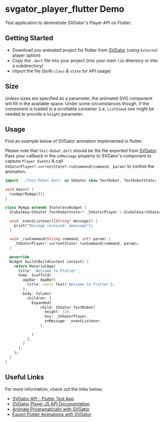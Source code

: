 # svgator_player_flutter Demo

Test application to demostrate SVGator's Player API on Flutter.

## Getting Started

* Download you animated project for flutter from [SVGator](https://app.svgator.com/) (using `External` player option)
* Copy the `.dart` file into your project (into your main `lib` directory or into a subdirectory)
* import the file (both `class` & `state` for API usage)

## Size

Unless sizes are specified as a parameter, the animated SVG component will fill in the available space. Under some circumstances though, if the component is loaded in a scrollable container (i.e. `ListView`) one might be needed to provide a `height` parameter.

## Usage

Find an example below of SVGator animation implemented in flutter.

Please note that `Test-Robot.dart` should be the file exported from [SVGator](https://app.svgator.com/).
Pass your callback in the `onMessage` property to SVGator's component to capture `Player Events` & call `SVGatorPlayer?.currentState?.runCommand(command, param)` to control the animation.

```dart
import './Test-Robot.dart' as SVGator show TestRobot, TestRobotState;

void main() {
  runApp(MyApp());
}

class MyApp extends StatelessWidget {
  GlobalKey<SVGator.TestRobotState>? _SVGatorPlayer = GlobalKey<SVGator.TestRobotState>();

  void _eventListener([String? message]) {
    print("Message received: $message");
  }

  void _runCommand(String command, int? param) {
    _SVGatorPlayer?.currentState?.runCommand(command, param);
  }

  @override
  Widget build(BuildContext context) {
    return MaterialApp(
      title: 'Welcome to Flutter',
      home: Scaffold(
        appBar: AppBar(
          title: const Text('Welcome to Flutter'),
        ),
        body: Column(
          children: [
            Expanded(
                child: SVGator.TestRobot(
                  height: 310,
                  key: _SVGatorPlayer,
                  onMessage: _eventListener,
                ),

            )
          ],
        )
      ),
    );
  }
}

```

## Useful Links

For more information, check out the links below:
* [SVGator API - Flutter Test App](https://github.com/SVGator/Flutter-Player-API)
* [SVGator Player JS API Documentation](https://www.svgator.com/help/getting-started/svgator-player-js-api)
* [Animate Programatically with SVGator](https://www.svgator.com/help/getting-started/animate-programmatically)
* [Export Flutter Animations with SVGator](https://www.svgator.com/help/getting-started/export-flutter-animations)
